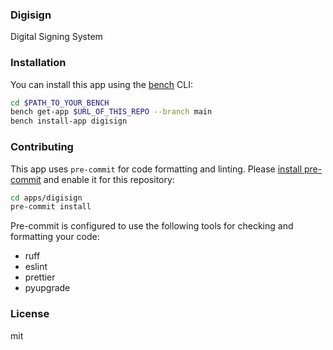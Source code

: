 ### Digisign

Digital Signing System

### Installation

You can install this app using the [bench](https://github.com/frappe/bench) CLI:

```bash
cd $PATH_TO_YOUR_BENCH
bench get-app $URL_OF_THIS_REPO --branch main
bench install-app digisign
```

### Contributing

This app uses `pre-commit` for code formatting and linting. Please [install pre-commit](https://pre-commit.com/#installation) and enable it for this repository:

```bash
cd apps/digisign
pre-commit install
```

Pre-commit is configured to use the following tools for checking and formatting your code:

- ruff
- eslint
- prettier
- pyupgrade

### License

mit
